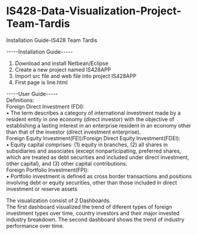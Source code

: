 IS428-Data-Visualization-Project-Team-Tardis
============================================

Installation Guide-IS428 Team Tardis 

-----Installation Guide-----<br>
1. Download and install Netbean/Eclipse<br>
2. Create a new project named IS428APP<br>
3. Import src file and web file into project IS428APP<br>
4. First page is line.html

-----User Guide-----<br>
Definitions:<br>
Foreign Direct Investment (FDI):<br>
•	The term describes a category of international investment made by a resident entity in one economy (direct investor) with the objective of establishing a lasting interest in an enterprise resident in an economy other than that of the investor (direct investment enterprise). <br>
Foreign Equity Investment(FEI)/Foreign Direct Equity Investment(FDEI):<br>
•	Equity capital comprises: (1) equity in branches, (2) all shares in subsidiaries and associates (except nonparticipating, preferred shares, which are treated as debt securities and included under direct investment, other capital), and (3) other capital contributions.<br>
Foreign Portfolio Investment(FPI): <br>
•	Portfolio investment is defined as cross border transactions and positions involving debt or equity securities, other than those included in direct investment or reserve assets<br>

The visualization consist of 2 Dashboards. <br>
The first dashboard visualized the trend of diferent types of foreign investment types over time, country investors and their major invested industry breakdown. The second dashboard shows the trend of industry performance over time.<br>

